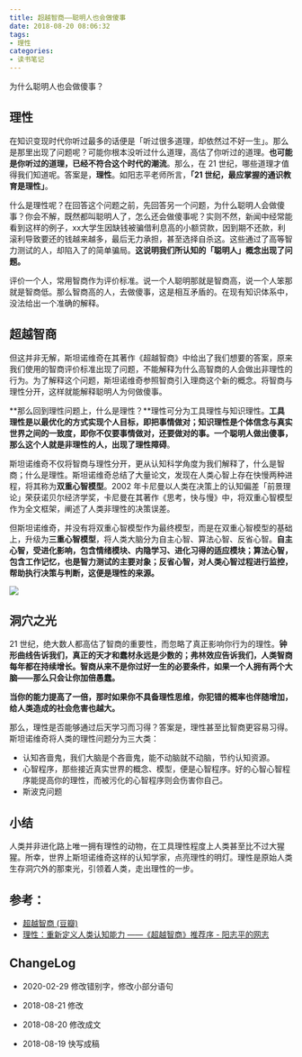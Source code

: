 ```yaml
---
title: 超越智商——聪明人也会做傻事
date: 2018-08-20 08:06:32
tags:
- 理性
categories:
- 读书笔记
---
```

为什么聪明人也会做傻事？
<!--more-->

## 理性

在知识变现时代你听过最多的话便是「听过很多道理，却依然过不好一生」。那么是那里出现了问题呢？可能你根本没听过什么道理，高估了你听过的道理。**也可能是你听过的道理，已经不符合这个时代的潮流**。那么，在 21 世纪，哪些道理才值得我们知道呢。答案是，**理性**。如阳志平老师所言，**「21 世纪，最应掌握的通识教育是理性」**。

什么是理性呢？在回答这个问题之前，先回答另一个问题，为什么聪明人会做傻事？你会不解，既然都叫聪明人了，怎么还会做傻事呢？实则不然，新闻中经常能看到这样的例子，xx大学生因缺钱被骗借利息高的小额贷款，因到期不还款，利滚利导致要还的钱越来越多，最后无力承担，甚至选择自杀这。这些通过了高等智力测试的人，却陷入了的简单骗局。**这说明我们所认知的「聪明人」概念出现了问题。**

评价一个人，常用智商作为评价标准。说一个人聪明那就是智商高，说一个人笨那就是智商低。那么智商高的人，去做傻事，这是相互矛盾的。在现有知识体系中，没法给出一个准确的解释。

## 超越智商

但这并非无解，斯坦诺维奇在其著作《超越智商》中给出了我们想要的答案，原来我们使用的智商评价标准出现了问题，不能解释为什么高智商的人会做出非理性的行为。为了解释这个问题，斯坦诺维奇参照智商引入理商这个新的概念。将智商与理性分开，这样就能解释聪明人为何做傻事。

**那么回到理性问题上，什么是理性？**理性可分为工具理性与知识理性。**工具理性是以最优化的方式实现个人目标，即把事情做对；知识理性是个体信念与真实世界之间的一致度，即你不仅要事情做对，还要做对的事。**一个聪明人做出傻事，那么这个人就是非理性的人，出现了**理性障碍**。

斯坦诺维奇不仅将智商与理性分开，更从认知科学角度为我们解释了，什么是智商；什么是理性。斯坦诺维奇总结了大量论文，发现在人类心智上存在快慢两种进程，将其称为**双重心智模型**。2002 年卡尼曼以人类在决策上的认知偏差「前景理论」荣获诺贝尔经济学奖，卡尼曼在其著作《思考，快与慢》中，将双重心智模型作为全文框架，阐述了人类非理性的决策误差。

但斯坦诺维奇，并没有将双重心智模型作为最终模型，而是在双重心智模型的基础上，升级为**三重心智模型**，将人类大脑分为自主心智、算法心智、反省心智。**自主心智，受进化影响，包含情绪模块、内隐学习、进化习得的适应模块；算法心智，包含工作记忆，也是智力测试的主要对象；反省心智，对人类心智过程进行监控，帮助执行决策与判断，这便是理性的来源。**

![](https://blgo-1258469251.image.myqcloud.com/Reason.jpg)

## 洞穴之光

21 世纪，绝大数人都高估了智商的重要性，而忽略了真正影响你行为的理性。**钟形曲线告诉我们，真正的天才和蠢材永远是少数的；弗林效应告诉我们，人类智商每年都在持续增长。智商从来不是你过好一生的必要条件，如果一个人拥有两个大脑——那么只会让你加倍愚蠢。**

**当你的能力提高了一倍，那时如果你不具备理性思维，你犯错的概率也伴随增加，给人类造成的社会危害也越大。**

那么，理性是否能够通过后天学习而习得？答案是，理性甚至比智商更容易习得。斯坦诺维奇将人类的理性问题分为三大类：

- 认知吝啬鬼，我们大脑是个吝啬鬼，能不动脑就不动脑，节约认知资源。
- 心智程序，那些接近真实世界的概念、模型，便是心智程序。好的心智心智程序能提高你的理性，而被污化的心智程序则会伤害你自己。
- 斯波克问题

## 小结

人类并非进化路上唯一拥有理性的动物，在工具理性程度上人类甚至比不过大猩猩。所幸，世界上斯坦诺维奇这样的认知学家，点亮理性的明灯。理性是原始人类生存洞穴外的那束光，引领着人类，走出理性的一步。

## 参考：
- [超越智商 (豆瓣)](https://book.douban.com/subject/26605978/)
- [理性：重新定义人类认知能力 ——《超越智商》推荐序 - 阳志平的网志](https://www.yangzhiping.com/psy/What-Intelligence-Tests-Miss.html)

## ChangeLog

- 2020-02-29 修改错别字，修改小部分语句

- 2018-08-21 修改
- 2018-08-20 修改成文
- 2018-08-19 快写成稿